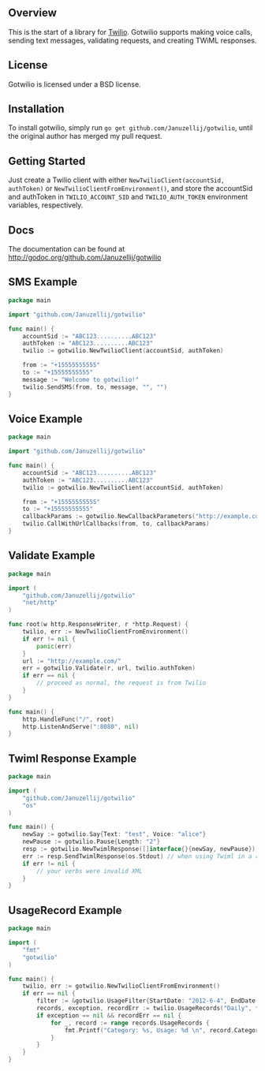 ## Overview
This is the start of a library for [Twilio](http://www.twilio.com/). Gotwilio supports making voice calls, sending text messages, validating requests, and creating TWiML responses.

## License
Gotwilio is licensed under a BSD license.

## Installation
To install gotwilio, simply run `go get github.com/Januzellij/gotwilio`, until the original author has merged my pull request.

## Getting Started
Just create a Twilio client with either `NewTwilioClient(accountSid, authToken)` or `NewTwilioClientFromEnvironment()`, and store the accountSid and authToken in `TWILIO_ACCOUNT_SID` and `TWILIO_AUTH_TOKEN` environment variables, respectively.

## Docs
The documentation can be found at http://godoc.org/github.com/Januzellij/gotwilio

## SMS Example

```go
package main

import "github.com/Januzellij/gotwilio"

func main() {
	accountSid := "ABC123..........ABC123"
	authToken := "ABC123..........ABC123"
	twilio := gotwilio.NewTwilioClient(accountSid, authToken)

	from := "+15555555555"
	to := "+15555555555"
	message := "Welcome to gotwilio!"
	twilio.SendSMS(from, to, message, "", "")
}
```
	
## Voice Example

```go
package main

import "github.com/Januzellij/gotwilio"

func main() {
	accountSid := "ABC123..........ABC123"
	authToken := "ABC123..........ABC123"
	twilio := gotwilio.NewTwilioClient(accountSid, authToken)

	from := "+15555555555"
	to := "+15555555555"
	callbackParams := gotwilio.NewCallbackParameters("http://example.com")
	twilio.CallWithUrlCallbacks(from, to, callbackParams)
}
```

## Validate Example

```go
package main

import (
	"github.com/Januzellij/gotwilio"
	"net/http"
)

func root(w http.ResponseWriter, r *http.Request) {
	twilio, err := NewTwilioClientFromEnvironment()
	if err != nil {
		panic(err)
	}
	url := "http://example.com/"
	err = gotwilio.Validate(r, url, twilio.authToken)
	if err == nil {
		// proceed as normal, the request is from Twilio
	}
}

func main() {
	http.HandleFunc("/", root)
	http.ListenAndServe(":8080", nil)
}
```

## Twiml Response Example

```go
package main

import (
	"github.com/Januzellij/gotwilio"
	"os"
)

func main() {
	newSay := gotwilio.Say{Text: "test", Voice: "alice"}
	newPause := gotwilio.Pause{Length: "2"}
	resp := gotwilio.NewTwimlResponse([]interface{}{newSay, newPause})
	err := resp.SendTwimlResponse(os.Stdout) // when using Twiml in a real web app, this would actually be written to a http.ResponseWriter.
	if err != nil {
		// your verbs were invalid XML
	}
}
```

## UsageRecord Example

```go
package main

import (
	"fmt"
	"gotwilio"
)

func main() {
	twilio, err := gotwilio.NewTwilioClientFromEnvironment()
	if err == nil {
		filter := &gotwilio.UsageFilter{StartDate: "2012-6-4", EndDate: "2014-1-1"}
		records, exception, recordErr := twilio.UsageRecords("Daily", filter)
		if exception == nil && recordErr == nil {
			for _, record := range records.UsageRecords {
				fmt.Printf("Category: %s, Usage: %d \n", record.Category, record.Usage)
			}
		}
	}
}
```